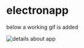 # electronapp

below a working gif is added 

![details about app](https://media.giphy.com/media/RMSINDvOH9izozbYXc/giphy.webp)